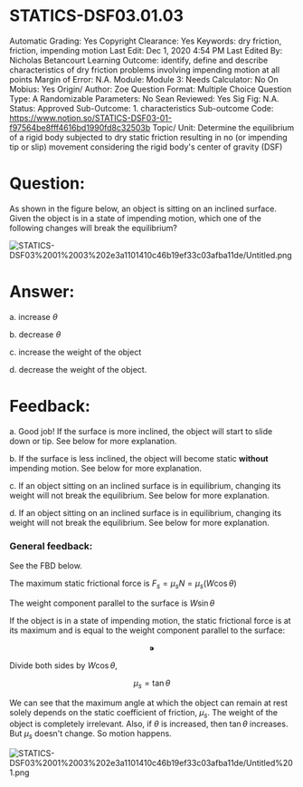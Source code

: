 # STATICS-DSF03.01.03

Automatic Grading: Yes
Copyright Clearance: Yes
Keywords: dry friction, friction, impending motion
Last Edit: Dec 1, 2020 4:54 PM
Last Edited By: Nicholas Betancourt
Learning Outcome: identify, define and describe characteristics of dry friction problems involving impending motion at all points
Margin of Error: N.A.
Module: Module 3:
Needs Calculator: No
On Mobius: Yes
Origin/ Author: Zoe
Question Format: Multiple Choice
Question Type: A
Randomizable Parameters: No
Sean Reviewed: Yes
Sig Fig: N.A.
Status: Approved
Sub-Outcome: 1. characteristics
Sub-outcome Code: https://www.notion.so/STATICS-DSF03-01-f97564be8fff4616bd1990fd8c32503b
Topic/ Unit: Determine the equilibrium of a rigid body subjected to dry static friction resulting in no (or impending tip or slip) movement considering the rigid body's center of gravity (DSF)

# Question:

As shown in the figure below, an object is sitting on an inclined surface. Given the object is in a state of impending motion, which one of the following changes will break the equilibrium?

![STATICS-DSF03%2001%2003%202e3a1101410c46b19ef33c03afba11de/Untitled.png](STATICS-DSF03%2001%2003%202e3a1101410c46b19ef33c03afba11de/Untitled.png)

# Answer:

a. increase $\theta$

b. decrease $\theta$

c. increase the weight of the object

d. decrease the weight of the object. 

# Feedback:

a. Good job!  If the surface is more inclined, the object will start to slide down or tip. See below for more explanation.

b. If the surface is less inclined, the object will become static **without** impending motion. See below for more explanation.

c. If an object sitting on an inclined surface is in equilibrium, changing its weight will not break the equilibrium. See below for more explanation.

d.  If an object sitting on an inclined surface is in equilibrium, changing its weight will not break the equilibrium. See below for more explanation.

### General feedback:

See the FBD below.

The maximum static frictional force is $F_s=\mu_sN=\mu_s(W\cos\theta)$

The weight component parallel to the surface is $W\sin\theta$

If the object is in a state of impending motion, the static frictional force is at its maximum and is equal to the weight component parallel to the surface:

$$⁍$$

Divide both sides by $W\cos\theta$,

$$\mu_s=\tan\theta$$

We can see that the maximum angle at which the object can remain at rest solely depends on the static coefficient of friction, $\mu_s$. The weight of the object is completely irrelevant. Also, if $\theta$ is increased, then $\tan{\theta}$ increases.  But $\mu_s$ doesn't change.  So motion happens.

![STATICS-DSF03%2001%2003%202e3a1101410c46b19ef33c03afba11de/Untitled%201.png](STATICS-DSF03%2001%2003%202e3a1101410c46b19ef33c03afba11de/Untitled%201.png)
